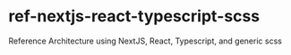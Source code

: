# ref-nextjs-react-typescript-scss
Reference Architecture using NextJS, React, Typescript, and generic scss
